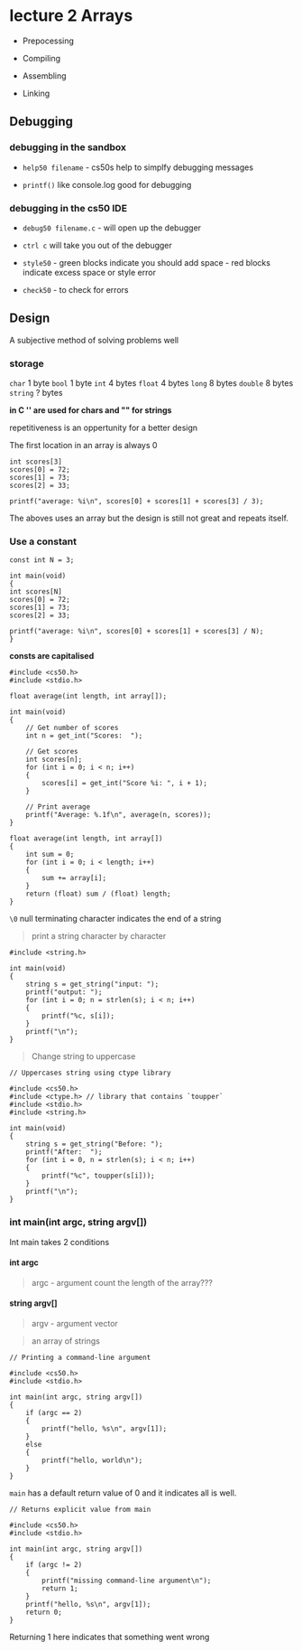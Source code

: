 # lecture 2 Arrays

 - Prepocessing

 - Compiling

 - Assembling

 - Linking

 ## Debugging

 ### debugging in the sandbox

-  `help50 filename` - cs50s help to simplfy debugging messages

-  `printf()` like console.log good for debugging


 ### debugging in the cs50 IDE

- `debug50 filename.c` -  will open up the debugger

- `ctrl c` will take you out of the debugger

- `style50` -  green blocks indicate you should add space
            -  red blocks indicate excess space or style error

- `check50` - to check for errors


## Design

A subjective method of solving problems well

### storage

`char`  1 byte
`bool`  1 byte
`int`   4 bytes
`float` 4 bytes
`long`  8 bytes
`double` 8 bytes
`string` ? bytes

**in C '' are used for chars and "" for strings**

repetitiveness is an oppertunity for a better design

The first location in an array is always 0

```
int scores[3]
scores[0] = 72;
scores[1] = 73;
scores[2] = 33;

printf("average: %i\n", scores[0] + scores[1] + scores[3] / 3);

```
The aboves uses an array but the design is still not great and repeats itself.

### Use a constant


```
const int N = 3;

int main(void)
{
int scores[N]
scores[0] = 72;
scores[1] = 73;
scores[2] = 33;

printf("average: %i\n", scores[0] + scores[1] + scores[3] / N);
}
```
**consts are capitalised**

```
#include <cs50.h>
#include <stdio.h>

float average(int length, int array[]);

int main(void)
{
    // Get number of scores
    int n = get_int("Scores:  ");

    // Get scores
    int scores[n];
    for (int i = 0; i < n; i++)
    {
        scores[i] = get_int("Score %i: ", i + 1);
    }

    // Print average
    printf("Average: %.1f\n", average(n, scores));
}

float average(int length, int array[])
{
    int sum = 0;
    for (int i = 0; i < length; i++)
    {
        sum += array[i];
    }
    return (float) sum / (float) length;
}
```

`\0` null terminating character indicates the end of a string

> print a string character by character

```
#include <string.h>

int main(void)
{
    string s = get_string("input: ");
    printf("output: ");
    for (int i = 0; n = strlen(s); i < n; i++)
    {
        printf("%c, s[i]);
    }
    printf("\n");
}
```
> Change string to uppercase

```
// Uppercases string using ctype library

#include <cs50.h>
#include <ctype.h> // library that contains `toupper` 
#include <stdio.h>
#include <string.h>

int main(void)
{
    string s = get_string("Before: ");
    printf("After:  ");
    for (int i = 0, n = strlen(s); i < n; i++)
    {
        printf("%c", toupper(s[i]));
    }
    printf("\n");
}
```

### int main(int argc, string argv[])

Int main takes 2 conditions

#### int argc

> argc - argument count
> the length of the array???

#### string argv[]

> argv - argument vector

> an array of strings 

```
// Printing a command-line argument

#include <cs50.h>
#include <stdio.h>

int main(int argc, string argv[])
{
    if (argc == 2)
    {
        printf("hello, %s\n", argv[1]);
    }
    else
    {
        printf("hello, world\n");
    }
}
```

`main` has a default return value of 0 and it indicates all is well.

```
// Returns explicit value from main

#include <cs50.h>
#include <stdio.h>

int main(int argc, string argv[])
{
    if (argc != 2)
    {
        printf("missing command-line argument\n");
        return 1;
    }
    printf("hello, %s\n", argv[1]);
    return 0;
}
```
Returning 1 here indicates that something went wrong





















